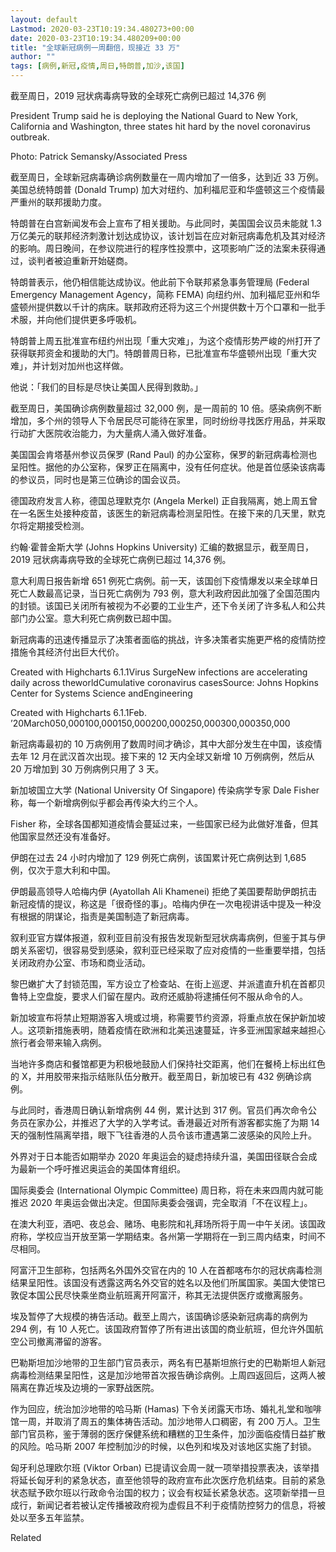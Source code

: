 ```yaml
---
layout: default
Lastmod: 2020-03-23T10:19:34.480273+00:00
date: 2020-03-23T10:19:34.480209+00:00
title: "全球新冠病例一周翻倍，现接近 33 万"
author: ""
tags: [病例,新冠,疫情,周日,特朗普,加沙,该国]
---
```


截至周日，2019 冠状病毒病导致的全球死亡病例已超过 14,376 例

President Trump said he is deploying the National Guard to New York, California and Washington, three states hit hard by the novel coronavirus outbreak.

Photo: Patrick Semansky/Associated Press

截至周日，全球新冠病毒确诊病例数量在一周内增加了一倍多，达到近 33 万例。美国总统特朗普 (Donald Trump) 加大对纽约、加利福尼亚和华盛顿这三个疫情最严重州的联邦援助力度。

特朗普在白宫新闻发布会上宣布了相关援助。与此同时，美国国会议员未能就 1.3 万亿美元的联邦经济刺激计划达成协议，该计划旨在应对新冠病毒危机及其对经济的影响。周日晚间，在参议院进行的程序性投票中，这项影响广泛的法案未获得通过，谈判者被迫重新开始磋商。

特朗普表示，他仍相信能达成协议。他此前下令联邦紧急事务管理局 (Federal Emergency Management Agency，简称 FEMA) 向纽约州、加利福尼亚州和华盛顿州提供数以千计的病床。联邦政府还将为这三个州提供数十万个口罩和一批手术服，并向他们提供更多呼吸机。

特朗普上周五批准宣布纽约州出现「重大灾难」，为这个疫情形势严峻的州打开了获得联邦资金和援助的大门。特朗普周日称，已批准宣布华盛顿州出现「重大灾难」，并计划对加州也这样做。

他说：「我们的目标是尽快让美国人民得到救助。」

截至周日，美国确诊病例数量超过 32,000 例，是一周前的 10 倍。感染病例不断增加，多个州的领导人下令居民尽可能待在家里，同时纷纷寻找医疗用品，并采取行动扩大医院收治能力，为大量病人涌入做好准备。

美国国会肯塔基州参议员保罗 (Rand Paul) 的办公室称，保罗的新冠病毒检测也呈阳性。据他的办公室称，保罗正在隔离中，没有任何症状。他是首位感染该病毒的参议员，同时也是第三位确诊的国会议员。

德国政府发言人称，德国总理默克尔 (Angela Merkel) 正自我隔离，她上周五曾在一名医生处接种疫苗，该医生的新冠病毒检测呈阳性。在接下来的几天里，默克尔将定期接受检测。

约翰·霍普金斯大学 (Johns Hopkins University) 汇编的数据显示，截至周日，2019 冠状病毒病导致的全球死亡病例已超过 14,376 例。

意大利周日报告新增 651 例死亡病例。前一天，该国创下疫情爆发以来全球单日死亡人数最高记录，当日死亡病例为 793 例，意大利政府因此加强了全国范围内的封锁。该国已关闭所有被视为不必要的工业生产，还下令关闭了许多私人和公共部门办公室。意大利死亡病例数已超中国。

新冠病毒的迅速传播显示了决策者面临的挑战，许多决策者实施更严格的疫情防控措施令其经济付出巨大代价。

Created with Highcharts 6.1.1Virus SurgeNew infections are accelerating daily across theworldCumulative coronavirus casesSource: Johns Hopkins Center for Systems Science andEngineering

Created with Highcharts 6.1.1Feb. ’20March050,000100,000150,000200,000250,000300,000350,000

新冠病毒最初的 10 万病例用了数周时间才确诊，其中大部分发生在中国，该疫情去年 12 月在武汉首次出现。接下来的 12 天内全球又新增 10 万例病例，然后从 20 万增加到 30 万例病例只用了 3 天。

新加坡国立大学 (National University Of Singapore) 传染病学专家 Dale Fisher 称，每一个新增病例似乎都会再传染大约三个人。

Fisher 称，全球各国都知道疫情会蔓延过来，一些国家已经为此做好准备，但其他国家显然还没有准备好。

伊朗在过去 24 小时内增加了 129 例死亡病例，该国累计死亡病例达到 1,685 例，仅次于意大利和中国。

伊朗最高领导人哈梅内伊 (Ayatollah Ali Khamenei) 拒绝了美国要帮助伊朗抗击新冠疫情的提议，称这是「很奇怪的事」。哈梅内伊在一次电视讲话中提及一种没有根据的阴谋论，指责是美国制造了新冠病毒。

叙利亚官方媒体报道，叙利亚目前没有报告发现新型冠状病毒病例，但鉴于其与伊朗关系密切，很容易受到感染，叙利亚已经采取了应对疫情的一些重要举措，包括关闭政府办公室、市场和商业活动。

黎巴嫩扩大了封锁范围，军方设立了检查站、在街上巡逻、并派遣直升机在首都贝鲁特上空盘旋，要求人们留在屋内。政府还威胁将逮捕任何不服从命令的人。

新加坡宣布将禁止短期游客入境或过境，称需要节约资源，将重点放在保护新加坡人。这项新措施表明，随着疫情在欧洲和北美迅速蔓延，许多亚洲国家越来越担心旅行者会带来输入病例。

当地许多商店和餐馆都更为积极地鼓励人们保持社交距离，他们在餐椅上标出红色的 X，并用胶带来指示结账队伍分散开。截至周日，新加坡已有 432 例确诊病例。

与此同时，香港周日确认新增病例 44 例，累计达到 317 例。官员们再次命令公务员在家办公，并推迟了大学的入学考试。香港最近对所有游客都实施了为期 14 天的强制性隔离举措，眼下飞往香港的人员令该市遭遇第二波感染的风险上升。

外界对于日本能否如期举办 2020 年奥运会的疑虑持续升温，美国田径联合会成为最新一个呼吁推迟奥运会的美国体育组织。

国际奥委会 (International Olympic Committee) 周日称，将在未来四周内就可能推迟 2020 年奥运会做出决定。但国际奥委会强调，完全取消「不在议程上」。

在澳大利亚，酒吧、夜总会、赌场、电影院和礼拜场所将于周一中午关闭。该国政府称，学校应当开放至第一学期结束。各州第一学期将在一到三周内结束，时间不尽相同。

阿富汗卫生部称，包括两名外国外交官在内的 10 人在首都喀布尔的冠状病毒检测结果呈阳性。该国没有透露这两名外交官的姓名以及他们所属国家。美国大使馆已敦促本国公民尽快乘坐商业航班离开阿富汗，称其无法提供医疗或撤离服务。

埃及暂停了大规模的祷告活动。截至上周六，该国确诊感染新冠病毒的病例为 294 例，有 10 人死亡。该国政府暂停了所有进出该国的商业航班，但允许外国航空公司撤离滞留的游客。

巴勒斯坦加沙地带的卫生部门官员表示，两名有巴基斯坦旅行史的巴勒斯坦人新冠病毒检测结果呈阳性，这是加沙地带首次报告确诊病例。上周四返回后，这两人被隔离在靠近埃及边境的一家野战医院。

作为回应，统治加沙地带的哈马斯 (Hamas) 下令关闭露天市场、婚礼礼堂和咖啡馆一周，并取消了周五的集体祷告活动。加沙地带人口稠密，有 200 万人。卫生部门官员称，鉴于薄弱的医疗保健系统和糟糕的卫生条件，加沙面临疫情日益扩散的风险。哈马斯 2007 年控制加沙的时候，以色列和埃及对该地区实施了封锁。

匈牙利总理欧尔班 (Viktor Orban) 已提请议会周一就一项举措投票表决，该举措将延长匈牙利的紧急状态，直至他领导的政府宣布此次医疗危机结束。目前的紧急状态赋予欧尔班以行政命令治国的权力；议会有权延长紧急状态。这项新举措一旦成行，新闻记者若被认定传播被政府视为虚假且不利于疫情防控努力的信息，将被处以至多五年监禁。

Related

